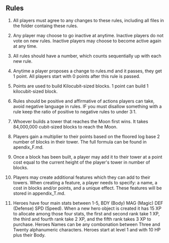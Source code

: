## Rules

1. All players must agree to any changes to these rules, including all files in the folder containg these rules.

2. Any player may choose to go inactive at anytime. Inactive players do not vote on new rules. Inactive players may choose to become active again at any time. 

3. All rules should have a number, which counts sequentially up with each new rule.

4. Anytime a player proposes a change to rules.md and it passes, they get 1 point. All players start with 0 points after this rule is passed.

5. Points are used to build Kilocubit-sized blocks. 1 point can build 1 kilocubit-sized block.

6. Rules should be positive and affirmative of actions players can take, avoid negative language in rules. IF you must disallow something with a rule keep the ratio of positive to negative rules to under 3:1. 

7. Whoever builds a tower that reaches the Moon first wins. It takes 84,000,000 cubit-sized blocks to reach the Moon.

8. Players gain a multiplier to their points based on the floored log base 2 number of blocks in their tower. The full formula can be found in apendix_F.md. 

9. Once a block has been built, a player may add it to their tower at a point cost equal to the current height of the player's tower in number of blocks.

10. Players may create additional features which they can add to their towers. When creating a feature, a player needs to specify: a name, a cost in blocks and/or points, and a unique effect. These features will be stored in appendix_T.md.

11. Heroes have four main stats between 1-5, BDY (Body) MAG (Magic) DEF (Defense) SPD (Speed). When a new hero object is created it has 15 XP to allocate among those four stats, the first and second rank take 1 XP, the third and fourth rank take 2 XP, and the fifth rank takes 3 XP to purchase. Heroes Names can be any combonation between Three and Twenty alphanumeric characters. Heroes start at level 1 and with 10 HP plus their Body.

